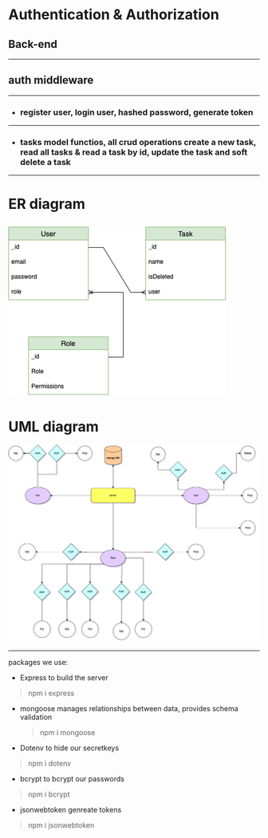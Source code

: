 # Authentication & Authorization

## Back-end

---

## auth middleware

---

- ### register user, login user, hashed password, generate token

---

- ### tasks model functios, all crud operations create a new task, read all tasks & read a task by id, update the task and soft delete a task

---

# ER diagram

## ![alt text](https://github.com/Ghadier-Alenezi/W08D03/blob/main/ERD.png)

# UML diagram

![alt text](https://github.com/Ghadier-Alenezi/W08D03/blob/main/Untitled%20Diagram.drawio.png)

---

packages we use:

- Express to build the server

> npm i express

- mongoose manages relationships between data, provides schema validation

  > npm i mongoose

- Dotenv to hide our secretkeys

> npm i dotenv

- bcrypt to bcrypt our passwords

> npm i bcrypt

- jsonwebtoken genreate tokens

> npm i jsonwebtoken

